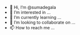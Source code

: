 - 👋 Hi, I’m @sumadegala
- 👀 I’m interested in ...
- 🌱 I’m currently learning ...
- 💞️ I’m looking to collaborate on ...
- 📫 How to reach me ...

<!---
sumadegala/sumadegala is a ✨ special ✨ repository because its `README.md` (this file) appears on your GitHub profile.
You can click the Preview link to take a look at your changes.
--->
